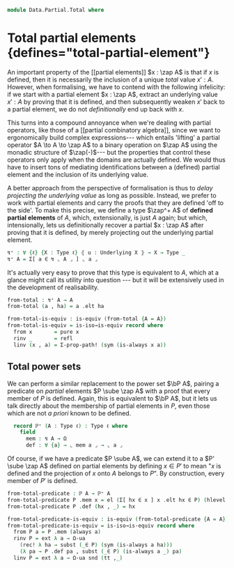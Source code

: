 <!--
```agda
open import 1Lab.Prelude

open import Data.Partial.Base
open import Data.Nat.Base
open import Data.Power using (ℙ)
```
-->

```agda
module Data.Partial.Total where
```

<!--
```agda
private variable
  ℓ ℓ' ℓ'' : Level
  A B C X Y : Type ℓ
```
-->

# Total partial elements {defines="total-partial-element"}

An important property of the [[partial elements]] $x : \zap A$ is that
if $x$ is defined, then it is necessarily the inclusion of a unique
*total* value $x' : A$. However, when formalising, we have to contend
with the following infelicity: if we start with a partial element $x :
\zap A$, extract an underlying value $x' : A$ by proving that it is
defined, and then subsequently weaken $x'$ back to a partial element, we
do not *definitionally* end up back with $x$.

This turns into a compound annoyance when we're dealing with partial
operators, like those of a [[partial combinatory algebra]], since we
want to ergonomically build complex expressions--- which entails
'lifting' a partial operator $A \to A \to \zap A$ to a binary operation
on $\zap A$ using the monadic structure of $\zap(-)$--- but the
properties that control these operators only apply when the domains are
actually defined. We would thus have to insert tons of mediating
identifications between a (defined) partial element and the inclusion of
its underlying value.

A better approach from the perspective of formalisation is thus to
*delay projecting the underlying value* as long as possible. Instead, we
prefer to work with partial elements and carry the proofs that they are
defined 'off to the side'. To make this precise, we define a type
$\zap^+ A$ of **defined partial elements** of $A$, which, extensionally,
is just $A$ again; but which, intensionally, lets us definitionally
recover a partial $x : \zap A$ after proving that it is defined, by
merely projecting out the underlying partial element.

```agda
↯⁺ : ∀ {ℓ} {X : Type ℓ} ⦃ u : Underlying X ⦄ → X → Type _
↯⁺ A = Σ[ a ∈ ↯ ⌞ A ⌟ ] ⌞ a ⌟
```

<!--
```agda
instance
  part⁺-to-part : To-part (↯⁺ A) A
  part⁺-to-part = record { to-part = fst }

  ↯⁺-Map : Map (eff ↯⁺)
  ↯⁺-Map .Map.map f (x , hx) = part-map f x , hx

  ↯⁺-Idiom : Idiom (eff ↯⁺)
  ↯⁺-Idiom .Idiom.Map-idiom = ↯⁺-Map
  ↯⁺-Idiom .Idiom.pure x    = always x , tt
  ↯⁺-Idiom .Idiom._<*>_ (f , hf) (x , hx) = part-ap f x , hf , hx

  Extensional-↯⁺ : ⦃ _ : Extensional (↯ A) ℓ ⦄ → Extensional (↯⁺ A) ℓ
  Extensional-↯⁺ ⦃ e ⦄ = embedding→extensional (fst , Subset-proj-embedding (λ _ → hlevel 1)) e

  abstract
    H-Level-↯⁺ : ∀ {A : Type ℓ} {n} ⦃ _ : 2 ≤ n ⦄ ⦃ _ : H-Level A n ⦄ → H-Level (↯⁺ A) n
    H-Level-↯⁺ {n = suc (suc n)} ⦃ s≤s (s≤s p) ⦄ = hlevel-instance $
      embedding→is-hlevel (1 + n) (Subset-proj-embedding λ _ → hlevel 1) (hlevel (2 + n))

    {-# OVERLAPPING H-Level-↯⁺ #-}
```
-->

It's actually very easy to prove that this type is equivalent to $A$,
which at a glance might call its utility into question --- but it will
be extensively used in the development of realisability.

```agda
from-total : ↯⁺ A → A
from-total (a , ha) = a .elt ha

from-total-is-equiv : is-equiv (from-total {A = A})
from-total-is-equiv = is-iso→is-equiv record where
  from x       = pure x
  rinv _       = refl
  linv (x , a) = Σ-prop-path! (sym (is-always x a))
```

<!--
```agda
private module def where
```
-->

## Total power sets

We can perform a similar replacement to the power set $\bP A$, pairing a
predicate on *partial* elements $P \sube \zap A$ with a proof that every
member of $P$ is defined. Again, this is equivalent to $\bP A$, but it
lets us talk directly about the membership of partial elements in $P$,
even those which are not *a priori* known to be defined.

```agda
  record ℙ⁺ (A : Type ℓ) : Type ℓ where
    field
      mem : ↯ A → Ω
      def : ∀ {a} → ⌞ mem a ⌟ → ⌞ a ⌟
```

<!--
```agda
private unquoteDecl eqv = declare-record-iso eqv (quote def.ℙ⁺)

ℙ⁺ : ∀ {ℓ} {X : Type ℓ} ⦃ u : Underlying X ⦄ → X → Type _
ℙ⁺ X = def.ℙ⁺ ⌞ X ⌟

open def using (module ℙ⁺) public
open def.ℙ⁺ public

{-# DISPLAY def.ℙ⁺ X = ℙ⁺ X #-}

open is-iso

instance
  Membership-ℙ⁺ : ⦃ _ : To-part X A ⦄ → Membership X (def.ℙ⁺ A) _
  Membership-ℙ⁺ = record { _∈_ = λ a p → ⌞ p .mem (to-part a) ⌟ } where open To-part ⦃ ... ⦄

  Extensional-ℙ⁺ : ∀ {ℓr} ⦃ _ : Extensional (↯ A → Ω) ℓr ⦄ → Extensional (def.ℙ⁺ A) ℓr
  Extensional-ℙ⁺ ⦃ e ⦄ = injection→extensional! (λ p → Iso.injective eqv (Σ-prop-path! p)) e

  H-Level-ℙ⁺ : ∀ {n} → H-Level (def.ℙ⁺ A) (2 + n)
  H-Level-ℙ⁺ = basic-instance 2 (Iso→is-hlevel 2 eqv (hlevel 2))
```
-->

Of course, if we have a predicate $P \sube A$, we can extend it to a $P'
\sube \zap A$ defined on partial elements by defining $x \in P'$ to mean
"$x$ is defined and the projection of $x$ onto $A$ belongs to $P$".  By
construction, every member of $P'$ is defined.

```agda
from-total-predicate : ℙ A → ℙ⁺ A
from-total-predicate P .mem x = el (Σ[ hx ∈ x ] x .elt hx ∈ P) (hlevel 1)
from-total-predicate P .def (hx , _) = hx

from-total-predicate-is-equiv : is-equiv (from-total-predicate {A = A})
from-total-predicate-is-equiv = is-iso→is-equiv record where
  from P a = P .mem (always a)
  rinv P = ext λ a → Ω-ua
    (rec! λ ha → subst (_∈ P) (sym (is-always a ha)))
    (λ pa → P .def pa , subst (_∈ P) (is-always a _) pa)
  linv P = ext λ a → Ω-ua snd (tt ,_)
```

<!--
```agda
singleton⁺ : ↯⁺ A → ℙ⁺ A
singleton⁺ x .mem y = elΩ (x .fst ≡ y)
singleton⁺ x .def = rec! λ p → subst ⌞_⌟ p (x .snd)

defineds : ℙ⁺ A
defineds .mem p = p .def
defineds .def x = x
```
-->
